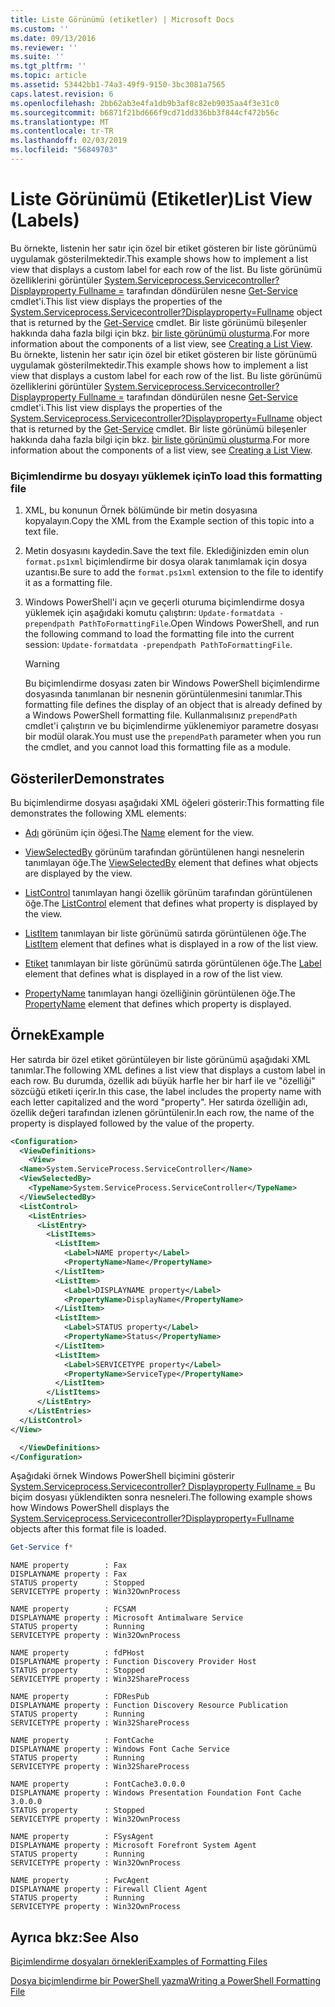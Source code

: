```yaml
---
title: Liste Görünümü (etiketler) | Microsoft Docs
ms.custom: ''
ms.date: 09/13/2016
ms.reviewer: ''
ms.suite: ''
ms.tgt_pltfrm: ''
ms.topic: article
ms.assetid: 53442bb1-74a3-49f9-9150-3bc3081a7565
caps.latest.revision: 6
ms.openlocfilehash: 2bb62ab3e4fa1db9b3af8c82eb9035aa4f3e31c0
ms.sourcegitcommit: b6871f21bd666f9cd71dd336bb3f844cf472b56c
ms.translationtype: MT
ms.contentlocale: tr-TR
ms.lasthandoff: 02/03/2019
ms.locfileid: "56849703"
---
```

# <a name="list-view-labels"></a><span data-ttu-id="e5dc2-102">Liste Görünümü (Etiketler)</span><span class="sxs-lookup"><span data-stu-id="e5dc2-102">List View (Labels)</span></span>

<span data-ttu-id="e5dc2-103">Bu örnekte, listenin her satır için özel bir etiket gösteren bir liste görünümü uygulamak gösterilmektedir.</span><span class="sxs-lookup"><span data-stu-id="e5dc2-103">This example shows how to implement a list view that displays a custom label for each row of the list.</span></span> <span data-ttu-id="e5dc2-104">Bu liste görünümü özelliklerini görüntüler [System.Serviceprocess.Servicecontroller? Displayproperty Fullname =](/dotnet/api/System.ServiceProcess.ServiceController) tarafından döndürülen nesne [Get-Service](/powershell/module/microsoft.powershell.management/get-service) cmdlet'i.</span><span class="sxs-lookup"><span data-stu-id="e5dc2-104">This list view displays the properties of the [System.Serviceprocess.Servicecontroller?Displayproperty=Fullname](/dotnet/api/System.ServiceProcess.ServiceController) object that is returned by the [Get-Service](/powershell/module/microsoft.powershell.management/get-service) cmdlet.</span></span> <span data-ttu-id="e5dc2-105">Bir liste görünümü bileşenler hakkında daha fazla bilgi için bkz. [bir liste görünümü oluşturma](./creating-a-list-view.md).</span><span class="sxs-lookup"><span data-stu-id="e5dc2-105">For more information about the components of a list view, see [Creating a List View](./creating-a-list-view.md).</span></span>
<span data-ttu-id="e5dc2-106">Bu örnekte, listenin her satır için özel bir etiket gösteren bir liste görünümü uygulamak gösterilmektedir.</span><span class="sxs-lookup"><span data-stu-id="e5dc2-106">This example shows how to implement a list view that displays a custom label for each row of the list.</span></span> <span data-ttu-id="e5dc2-107">Bu liste görünümü özelliklerini görüntüler [System.Serviceprocess.Servicecontroller? Displayproperty Fullname =](/dotnet/api/System.ServiceProcess.ServiceController) tarafından döndürülen nesne [Get-Service](/powershell/module/Microsoft.PowerShell.Management/Get-Service) cmdlet'i.</span><span class="sxs-lookup"><span data-stu-id="e5dc2-107">This list view displays the properties of the [System.Serviceprocess.Servicecontroller?Displayproperty=Fullname](/dotnet/api/System.ServiceProcess.ServiceController) object that is returned by the [Get-Service](/powershell/module/Microsoft.PowerShell.Management/Get-Service) cmdlet.</span></span> <span data-ttu-id="e5dc2-108">Bir liste görünümü bileşenler hakkında daha fazla bilgi için bkz. [bir liste görünümü oluşturma](./creating-a-list-view.md).</span><span class="sxs-lookup"><span data-stu-id="e5dc2-108">For more information about the components of a list view, see [Creating a List View](./creating-a-list-view.md).</span></span>

### <a name="to-load-this-formatting-file"></a><span data-ttu-id="e5dc2-109">Biçimlendirme bu dosyayı yüklemek için</span><span class="sxs-lookup"><span data-stu-id="e5dc2-109">To load this formatting file</span></span>

1. <span data-ttu-id="e5dc2-110">XML, bu konunun Örnek bölümünde bir metin dosyasına kopyalayın.</span><span class="sxs-lookup"><span data-stu-id="e5dc2-110">Copy the XML from the Example section of this topic into a text file.</span></span>

2. <span data-ttu-id="e5dc2-111">Metin dosyasını kaydedin.</span><span class="sxs-lookup"><span data-stu-id="e5dc2-111">Save the text file.</span></span> <span data-ttu-id="e5dc2-112">Eklediğinizden emin olun `format.ps1xml` biçimlendirme bir dosya olarak tanımlamak için dosya uzantısı.</span><span class="sxs-lookup"><span data-stu-id="e5dc2-112">Be sure to add the `format.ps1xml` extension to the file to identify it as a formatting file.</span></span>

3. <span data-ttu-id="e5dc2-113">Windows PowerShell'i açın ve geçerli oturuma biçimlendirme dosya yüklemek için aşağıdaki komutu çalıştırın: `Update-formatdata -prependpath PathToFormattingFile`.</span><span class="sxs-lookup"><span data-stu-id="e5dc2-113">Open Windows PowerShell, and run the following command to load the formatting file into the current session: `Update-formatdata -prependpath PathToFormattingFile`.</span></span>

   > [!WARNING]
   > <span data-ttu-id="e5dc2-114">Bu biçimlendirme dosyası zaten bir Windows PowerShell biçimlendirme dosyasında tanımlanan bir nesnenin görüntülenmesini tanımlar.</span><span class="sxs-lookup"><span data-stu-id="e5dc2-114">This formatting file defines the display of an object that is already defined by a Windows PowerShell formatting file.</span></span> <span data-ttu-id="e5dc2-115">Kullanmalısınız `prependPath` cmdlet'i çalıştırın ve bu biçimlendirme yüklenemiyor parametre dosyası bir modül olarak.</span><span class="sxs-lookup"><span data-stu-id="e5dc2-115">You must use the `prependPath` parameter when you run the cmdlet, and you cannot load this formatting file as a module.</span></span>

## <a name="demonstrates"></a><span data-ttu-id="e5dc2-116">Gösteriler</span><span class="sxs-lookup"><span data-stu-id="e5dc2-116">Demonstrates</span></span>

<span data-ttu-id="e5dc2-117">Bu biçimlendirme dosyası aşağıdaki XML öğeleri gösterir:</span><span class="sxs-lookup"><span data-stu-id="e5dc2-117">This formatting file demonstrates the following XML elements:</span></span>

- <span data-ttu-id="e5dc2-118">[Adı](./name-element-for-view-format.md) görünüm için öğesi.</span><span class="sxs-lookup"><span data-stu-id="e5dc2-118">The [Name](./name-element-for-view-format.md) element for the view.</span></span>

- <span data-ttu-id="e5dc2-119">[ViewSelectedBy](./viewselectedby-element-format.md) görünüm tarafından görüntülenen hangi nesnelerin tanımlayan öğe.</span><span class="sxs-lookup"><span data-stu-id="e5dc2-119">The [ViewSelectedBy](./viewselectedby-element-format.md) element that defines what objects are displayed by the view.</span></span>

- <span data-ttu-id="e5dc2-120">[ListControl](./listcontrol-element-format.md) tanımlayan hangi özellik görünüm tarafından görüntülenen öğe.</span><span class="sxs-lookup"><span data-stu-id="e5dc2-120">The [ListControl](./listcontrol-element-format.md) element that defines what property is displayed by the view.</span></span>

- <span data-ttu-id="e5dc2-121">[ListItem](./listitem-element-for-listitems-for-listcontrol-format.md) tanımlayan bir liste görünümü satırda görüntülenen öğe.</span><span class="sxs-lookup"><span data-stu-id="e5dc2-121">The [ListItem](./listitem-element-for-listitems-for-listcontrol-format.md) element that defines what is displayed in a row of the list view.</span></span>

- <span data-ttu-id="e5dc2-122">[Etiket](./label-element-for-listitem-for-listcontrol-format.md) tanımlayan bir liste görünümü satırda görüntülenen öğe.</span><span class="sxs-lookup"><span data-stu-id="e5dc2-122">The [Label](./label-element-for-listitem-for-listcontrol-format.md) element that defines what is displayed in a row of the list view.</span></span>

- <span data-ttu-id="e5dc2-123">[PropertyName](./propertyname-element-for-listitem-for-listcontrol-format.md) tanımlayan hangi özelliğinin görüntülenen öğe.</span><span class="sxs-lookup"><span data-stu-id="e5dc2-123">The [PropertyName](./propertyname-element-for-listitem-for-listcontrol-format.md) element that defines which property is displayed.</span></span>

## <a name="example"></a><span data-ttu-id="e5dc2-124">Örnek</span><span class="sxs-lookup"><span data-stu-id="e5dc2-124">Example</span></span>

<span data-ttu-id="e5dc2-125">Her satırda bir özel etiket görüntüleyen bir liste görünümü aşağıdaki XML tanımlar.</span><span class="sxs-lookup"><span data-stu-id="e5dc2-125">The following XML defines a list view that displays a custom label in each row.</span></span> <span data-ttu-id="e5dc2-126">Bu durumda, özellik adı büyük harfle her bir harf ile ve "özelliği" sözcüğü etiketi içerir.</span><span class="sxs-lookup"><span data-stu-id="e5dc2-126">In this case, the label includes the property name with each letter capitalized and the word "property".</span></span> <span data-ttu-id="e5dc2-127">Her satırda özelliğin adı, özellik değeri tarafından izlenen görüntülenir.</span><span class="sxs-lookup"><span data-stu-id="e5dc2-127">In each row, the name of the property is displayed followed by the value of the property.</span></span>

```xml
<Configuration>
  <ViewDefinitions>
    <View>
  <Name>System.ServiceProcess.ServiceController</Name>
  <ViewSelectedBy>
    <TypeName>System.ServiceProcess.ServiceController</TypeName>
  </ViewSelectedBy>
  <ListControl>
    <ListEntries>
      <ListEntry>
        <ListItems>
          <ListItem>
            <Label>NAME property</Label>
            <PropertyName>Name</PropertyName>
          </ListItem>
          <ListItem>
            <Label>DISPLAYNAME property</Label>
            <PropertyName>DisplayName</PropertyName>
          </ListItem>
          <ListItem>
            <Label>STATUS property</Label>
            <PropertyName>Status</PropertyName>
          </ListItem>
          <ListItem>
            <Label>SERVICETYPE property</Label>
            <PropertyName>ServiceType</PropertyName>
          </ListItem>
        </ListItems>
      </ListEntry>
    </ListEntries>
  </ListControl>
</View>

  </ViewDefinitions>
</Configuration>
```

<span data-ttu-id="e5dc2-128">Aşağıdaki örnek Windows PowerShell biçimini gösterir [System.Serviceprocess.Servicecontroller? Displayproperty Fullname =](/dotnet/api/System.ServiceProcess.ServiceController) Bu biçim dosyası yüklendikten sonra nesneleri.</span><span class="sxs-lookup"><span data-stu-id="e5dc2-128">The following example shows how Windows PowerShell displays the [System.Serviceprocess.Servicecontroller?Displayproperty=Fullname](/dotnet/api/System.ServiceProcess.ServiceController) objects after this format file is loaded.</span></span>

```powershell
Get-Service f*
```

```output
NAME property        : Fax
DISPLAYNAME property : Fax
STATUS property      : Stopped
SERVICETYPE property : Win32OwnProcess

NAME property        : FCSAM
DISPLAYNAME property : Microsoft Antimalware Service
STATUS property      : Running
SERVICETYPE property : Win32OwnProcess

NAME property        : fdPHost
DISPLAYNAME property : Function Discovery Provider Host
STATUS property      : Stopped
SERVICETYPE property : Win32ShareProcess

NAME property        : FDResPub
DISPLAYNAME property : Function Discovery Resource Publication
STATUS property      : Running
SERVICETYPE property : Win32ShareProcess

NAME property        : FontCache
DISPLAYNAME property : Windows Font Cache Service
STATUS property      : Running
SERVICETYPE property : Win32ShareProcess

NAME property        : FontCache3.0.0.0
DISPLAYNAME property : Windows Presentation Foundation Font Cache 3.0.0.0
STATUS property      : Stopped
SERVICETYPE property : Win32OwnProcess

NAME property        : FSysAgent
DISPLAYNAME property : Microsoft Forefront System Agent
STATUS property      : Running
SERVICETYPE property : Win32OwnProcess

NAME property        : FwcAgent
DISPLAYNAME property : Firewall Client Agent
STATUS property      : Running
SERVICETYPE property : Win32OwnProcess
```

## <a name="see-also"></a><span data-ttu-id="e5dc2-129">Ayrıca bkz:</span><span class="sxs-lookup"><span data-stu-id="e5dc2-129">See Also</span></span>

[<span data-ttu-id="e5dc2-130">Biçimlendirme dosyaları örnekleri</span><span class="sxs-lookup"><span data-stu-id="e5dc2-130">Examples of Formatting Files</span></span>](./examples-of-formatting-files.md)

[<span data-ttu-id="e5dc2-131">Dosya biçimlendirme bir PowerShell yazma</span><span class="sxs-lookup"><span data-stu-id="e5dc2-131">Writing a PowerShell Formatting File</span></span>](./writing-a-powershell-formatting-file.md)
